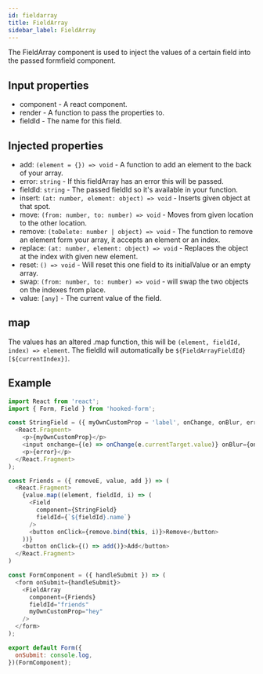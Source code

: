 ```yaml
---
id: fieldarray
title: FieldArray
sidebar_label: FieldArray
---
```


The FieldArray component is used to inject the values of a certain field into the passed formfield component.

## Input properties

- component - A react component.
- render - A function to pass the properties to.
- fieldId - The name for this field.

## Injected properties

- add: `(element = {}) => void` - A function to add an element to the back of your array.
- error: `string` - If this fieldArray has an error this will be passed.
- fieldId: `string` - The passed fieldId so it's available in your function.
- insert: `(at: number, element: object) => void` - Inserts given object at that spot.
- move: `(from: number, to: number) => void` - Moves from given location to the other location.
- remove: `(toDelete: number | object) => void` - The function to remove an element form your array, it accepts an element or an index.
- replace: `(at: number, element: object) => void` - Replaces the object at the index with given new element.
- reset: `() => void` - Will reset this one field to its initialValue or an empty array.
- swap: `(from: number, to: number) => void` - will swap the two objects on the indexes from place.
- value: `[any]` - The current value of the field.

## map

The values has an altered .map function, this will be `(element, fieldId, index) => element`. The fieldId will automatically be `${FieldArrayFieldId}[${currentIndex}]`.

## Example

```js
import React from 'react';
import { Form, Field } from 'hooked-form';

const StringField = ({ myOwnCustomProp = 'label', onChange, onBlur, error, value }) => (
  <React.Fragment>
    <p>{myOwnCustomProp}</p>
    <input onchange={(e) => onChange(e.currentTarget.value)} onBlur={onBlur} value={value} />
    <p>{error}</p>
  </React.Fragment>
);

const Friends = ({ removeE, value, add }) => (
  <React.Fragment>
    {value.map((element, fieldId, i) => (
      <Field
        component={StringField}
        fieldId={`${fieldId}.name`}
      />
      <button onClick={remove.bind(this, i)}>Remove</button>
    ))}
    <button onClick={() => add()}>Add</button>
  </React.Fragment>
)

const FormComponent = ({ handleSubmit }) => (
  <form onSubmit={handleSubmit}>
    <FieldArray
      component={Friends}
      fieldId="friends"
      myOwnCustomProp="hey"  
    />
  </form>
);

export default Form({
  onSubmit: console.log,
})(FormComponent);
```

